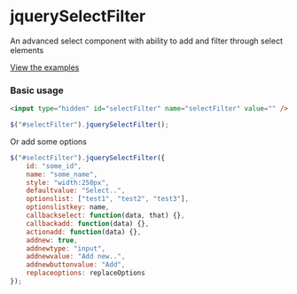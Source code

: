 jquerySelectFilter
==================

An advanced select component with ability to add and filter through select elements



[View the examples](https://rawgit.com/ao/jquerySelectFilter/master/examples.html)



### Basic usage

```html
<input type="hidden" id="selectFilter" name="selectFilter" value="" />
```

```javascript
$("#selectFilter").jquerySelectFilter();
```

Or add some options
```javascript
$("#selectFilter").jquerySelectFilter({
	id: "some_id",
	name: "some_name",
	style: "width:250px",
	defaultvalue: "Select..",
	optionslist: ["test1", "test2", "test3"],
	optionslistkey: name,
	callbackselect: function(data, that) {},
	callbackadd: function(data) {},
	actionadd: function(data) {},
	addnew: true,
	addnewtype: "input",
	addnewvalue: "Add new..",
	addnewbuttonvalue: "Add",
	replaceoptions: replaceOptions
});
```
